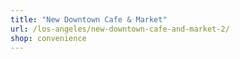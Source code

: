 ```yaml
---
title: "New Downtown Cafe & Market"
url: /los-angeles/new-downtown-cafe-and-market-2/
shop: convenience
---
```

